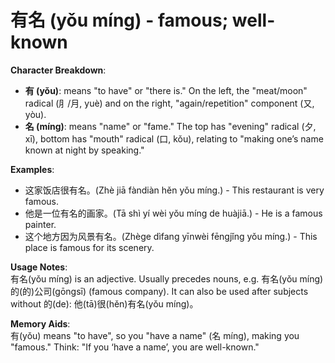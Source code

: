 # **有名 (yǒu míng) - famous; well-known**

**Character Breakdown**:  
- **有 (yǒu)**: means "to have" or "there is." On the left, the "meat/moon" radical (⺼/月, yuè) and on the right,  "again/repetition" component (又, yòu).  
- **名 (míng)**: means "name" or "fame." The top has "evening" radical (夕, xī), bottom has "mouth" radical (口, kǒu), relating to "making one’s name known at night by speaking."

**Examples**:  
- 这家饭店很有名。(Zhè jiā fàndiàn hěn yǒu míng.) - This restaurant is very famous.  
- 他是一位有名的画家。(Tā shì yí wèi yǒu míng de huàjiā.) - He is a famous painter.  
- 这个地方因为风景有名。(Zhège dìfang yīnwèi fēngjǐng yǒu míng.) - This place is famous for its scenery.

**Usage Notes**:  
有名(yǒu míng) is an adjective. Usually precedes nouns, e.g. 有名(yǒu míng)的(的)公司(gōngsī) (famous company). It can also be used after subjects without 的(de): 他(tā)很(hěn)有名(yǒu míng)。

**Memory Aids**:  
有(yǒu) means "to have", so you "have a name" (名 míng), making you "famous." Think: "If you ‘have a name’, you are well-known."